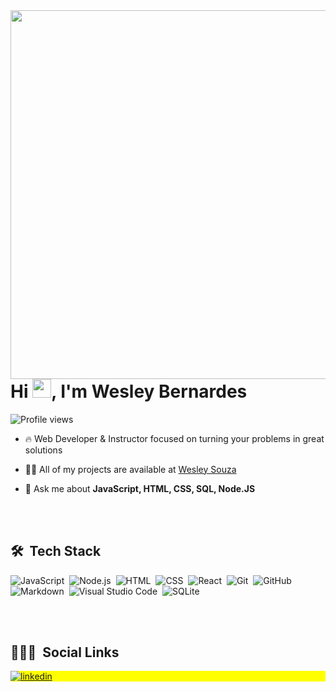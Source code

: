 
<img align="right" height="590em" src="https://gist.githubusercontent.com/SouzaWesley/328795362e6d43296aa2a446afb15d85/raw/4a46372715e1f4a00a6dc3eac29218704d0b4923/profilecard.svg"/>
<h1 align="left">Hi <img src="https://raw.githubusercontent.com/kaueMarques/kaueMarques/master/hi.gif" width="30px">, I'm Wesley Bernardes</h1>
<p align="left"> <img src="https://komarev.com/ghpvc/?username=souzawesley&color=yellow" alt="Profile views" /> </p>

- 🔥 Web Developer & Instructor focused on turning your problems in great solutions

- 👨‍💻 All of my projects are available at [Wesley Souza](https://github.com/SouzaWesley)


- 💬 Ask me about **JavaScript, HTML, CSS, SQL, Node.JS**

<br><br>

## 🛠 &nbsp;Tech Stack

![JavaScript](https://img.shields.io/badge/-JavaScript-05122A?style=flat&logo=javascript)&nbsp;
![Node.js](https://img.shields.io/badge/-Node.js-05122A?style=flat&logo=node.js)&nbsp;
![HTML](https://img.shields.io/badge/-HTML-05122A?style=flat&logo=HTML5)&nbsp;
![CSS](https://img.shields.io/badge/-CSS-05122A?style=flat&logo=CSS3&logoColor=1572B6)&nbsp;
![React](https://img.shields.io/badge/-React-05122A?style=flat&logo=react)&nbsp;
![Git](https://img.shields.io/badge/-Git-05122A?style=flat&logo=git)&nbsp;
![GitHub](https://img.shields.io/badge/-GitHub-05122A?style=flat&logo=github)&nbsp;
![Markdown](https://img.shields.io/badge/-Markdown-05122A?style=flat&logo=markdown)&nbsp;
![Visual Studio Code](https://img.shields.io/badge/-Visual%20Studio%20Code-05122A?style=flat&logo=visual-studio-code&logoColor=007ACC)&nbsp;
![SQLite](https://img.shields.io/badge/-SQLite-05122A?style=flat&logo=sqlite)&nbsp;

<br><br>

## 👨🏽‍🦲 &nbsp;Social Links

<p align="left" style="background:yellow">
<a href="https://linkedin.com/in/bwesleysouza" target="_blank">
  <img align="center" src="https://img.shields.io/badge/-bwesleysouza-05122A?style=flat&logo=linkedin" alt="linkedin"/>
</a>
</p>
